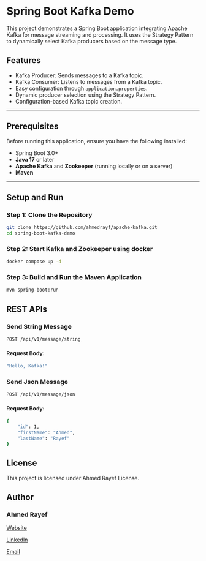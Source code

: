 # Spring Boot Kafka Demo

This project demonstrates a Spring Boot application integrating Apache Kafka for message streaming and processing. It uses the Strategy Pattern to dynamically select Kafka producers based on the message type.

## Features
- Kafka Producer: Sends messages to a Kafka topic.
- Kafka Consumer: Listens to messages from a Kafka topic.
- Easy configuration through `application.properties`.
- Dynamic producer selection using the Strategy Pattern.
- Configuration-based Kafka topic creation.

---

## Prerequisites
Before running this application, ensure you have the following installed:
- Spring Boot 3.0+
- **Java 17** or later
- **Apache Kafka** and **Zookeeper** (running locally or on a server)
- **Maven**

---

## Setup and Run
### Step 1: Clone the Repository
```bash
git clone https://github.com/ahmedrayf/apache-kafka.git
cd spring-boot-kafka-demo
```
### Step 2: Start Kafka and Zookeeper using docker
```bash
docker compose up -d 
```

### Step 3: Build and Run the Maven Application
```bash
mvn spring-boot:run
```
## REST APIs
### Send String Message
```bash
POST /api/v1/message/string
```
#### Request Body:
```bash
"Hello, Kafka!"
```

### Send Json Message
``` bash
POST /api/v1/message/json
```
#### Request Body:
```bash
{
    "id": 1,
    "firstName": "Ahmed",
    "lastName": "Rayef"
}

```

## License
This project is licensed under Ahmed Rayef License.

## Author
### Ahmed Rayef

[Website](https://ahmedrayf.github.io/)

[LinkedIn](https://www.linkedin.com/in/ahmedrayf/)

[Email](ahmedrayf@hotmail.com)



